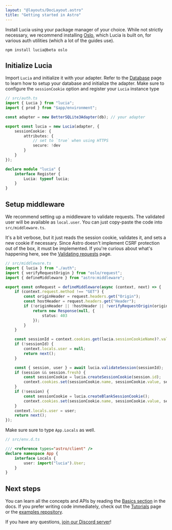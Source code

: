 ```yaml
---
layout: "@layouts/DocLayout.astro"
title: "Getting started in Astro"
---
```


Install Lucia using your package manager of your choice. While not strictly necessary, we recommend installing [Oslo](https://oslo.js.org), which Lucia is built on, for various auth utilities (which a lot of the guides use).

```
npm install lucia@beta oslo
```

## Initialize Lucia

Import `Lucia` and initialize it with your adapter. Refer to the [Database](/database) page to learn how to setup your database and initialize the adapter. Make sure to configure the `sessionCookie` option and register your `Lucia` instance type

```ts
// src/auth.ts
import { Lucia } from "lucia";
import { prod } from "$app/environment";

const adapter = new BetterSQLite3Adapter(db); // your adapter

export const lucia = new Lucia(adapter, {
	sessionCookie: {
		attributes: {
			// set to `true` when using HTTPS
			secure: !dev
		}
	}
});

declare module "lucia" {
	interface Register {
		Lucia: typeof lucia;
	}
}
```

## Setup middleware

We recommend setting up a middleware to validate requests. The validated user will be available as `local.user`. You can just copy-paste the code into `src/middleware.ts`.

It's a bit verbose, but it just reads the session cookie, validates it, and sets a new cookie if necessary. Since Astro doesn't implement CSRF protection out of the box, it must be implemented. If you're curious about what's happening here, see the [Validating requests](/basics/validate-session-cookies/astro) page.

```ts
// src/middleware.ts
import { lucia } from "./auth";
import { verifyRequestOrigin } from "oslo/request";
import { defineMiddleware } from "astro:middleware";

export const onRequest = defineMiddleware(async (context, next) => {
	if (context.request.method !== "GET") {
		const originHeader = request.headers.get("Origin");
		const hostHeader = request.headers.get("Header");
		if (!originHeader || !hostHeader || !verifyRequestOrigin(originHeader, [hostHeader])) {
			return new Response(null, {
				status: 403
			});
		}
	}

	const sessionId = context.cookies.get(lucia.sessionCookieName)?.value ?? null;
	if (!sessionId) {
		context.locals.user = null;
		return next();
	}

	const { session, user } = await lucia.validateSession(sessionId);
	if (session && session.fresh) {
		const sessionCookie = lucia.createSessionCookie(session.id);
		context.cookies.set(sessionCookie.name, sessionCookie.value, sessionCookie.attributes);
	}
	if (!session) {
		const sessionCookie = lucia.createBlankSessionCookie();
		context.cookies.set(sessionCookie.name, sessionCookie.value, sessionCookie.attributes);
	}
	context.locals.user = user;
	return next();
});
```

Make sure sure to type `App.Locals` as well.

```ts
// src/env.d.ts

/// <reference types="astro/client" />
declare namespace App {
	interface Locals {
		user: import("lucia").User;
	}
}
```

## Next steps

You can learn all the concepts and APIs by reading the [Basics section](/basics/sessions) in the docs. If you prefer writing code immediately, check out the [Tutorials](/tutorials) page or the [examples repository](/https://github.com/lucia-auth/examples).

If you have any questions, [join our Discord server](https://discord.com/invite/PwrK3kpVR3)!
